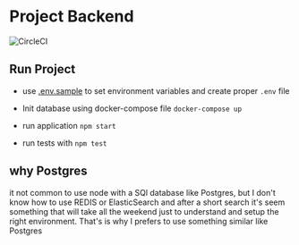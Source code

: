 # Project Backend

![CircleCI](https://circleci.com/gh/andarms/backend-bdb.svg?style=svg&circle-token=bc58e9fab641f2e5ff17baab33b45c3c9d3a716f)

## Run Project

- use [.env.sample](.env.sample) to set environment variables and create proper `.env` file
- Init database using docker-compose file `docker-compose up`
- run application `npm start`

- run tests with `npm test`

## why Postgres

it not common to use node with a SQl database like Postgres, but I don't know how to use REDIS or ElasticSearch and after a short search it's seem something that will take all the weekend just to understand and setup the right environment. That's is why I prefers to use something similar like Postgres
